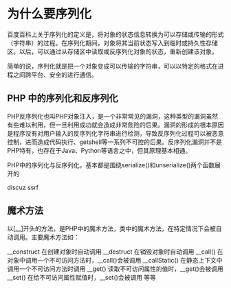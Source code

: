 # 为什么要序列化

百度百科上关于序列化的定义是，将对象的状态信息转换为可以存储或传输的形式（字符串）的过程。在序列化期间，对象将其当前状态写入到临时或持久性存储区。以后，可以通过从存储区中读取或反序列化对象的状态，重新创建该对象。

简单的说，序列化就是把一个对象变成可以传输的字符串，可以以特定的格式在进程之间跨平台、安全的进行通信。

## PHP 中的序列化和反序列化

PHP反序列化也叫PHP对象注入，是一个非常常见的漏洞，这种类型的漏洞虽然有些难以利用，但一旦利用成功就会造成非常危险的后果。漏洞的形成的根本原因是程序没有对用户输入的反序列化字符串进行检测，导致反序列化过程可以被恶意控制，进而造成代码执行、getshell等一系列不可控的后果。反序列化漏洞并不是PHP特有，也存在于Java、Python等语言之中，但其原理基本相通。

PHP中的序列化与反序列化，基本都是围绕serialize()和unserialize()两个函数展开的

discuz ssrf

## 魔术方法

以[__]开头的方法，是PHP中的魔术方法，类中的魔术方法，在特定情况下会被自动调用。主要魔术方法如：

__construct             在创建对象时自动调用
__destruct              在销毁对象时自动调用
__call()                在对象中调用一个不可访问方法时，__call()会被调用
__callStatic()          在静态上下文中调用一个不可访问方法时调用
__get()                 读取不可访问属性的值时，__get()会被调用
__set()                 在给不可访问属性赋值时，__set()会被调用
等等